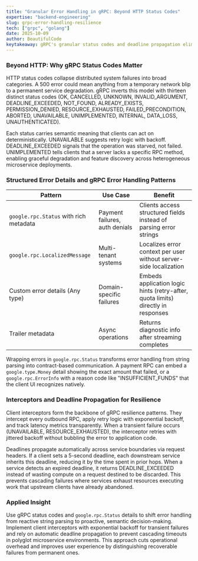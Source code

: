 ```yaml
---
title: "Granular Error Handling in gRPC: Beyond HTTP Status Codes"
expertise: "backend-engineering"
slug: grpc-error-handling-resilience
tech: ["grpc", "golang"]
date: 2025-10-09
author: BeautifulCode
keytakeaway: gRPC's granular status codes and deadline propagation eliminate the guesswork of HTTP-based error handling, enabling intelligent client-side resilience and cross-service timeout coordination in microservice architectures.
---
```


### Beyond HTTP: Why gRPC Status Codes Matter

HTTP status codes collapse distributed system failures into broad categories. A 500 error could mean anything from a temporary network blip to a permanent service degradation. gRPC inverts this model with thirteen distinct status codes (OK, CANCELLED, UNKNOWN, INVALID_ARGUMENT, DEADLINE_EXCEEDED, NOT_FOUND, ALREADY_EXISTS, PERMISSION_DENIED, RESOURCE_EXHAUSTED, FAILED_PRECONDITION, ABORTED, UNAVAILABLE, UNIMPLEMENTED, INTERNAL, DATA_LOSS, UNAUTHENTICATED).

Each status carries semantic meaning that clients can act on deterministically. UNAVAILABLE suggests retry logic with backoff. DEADLINE_EXCEEDED signals that the operation was starved, not failed. UNIMPLEMENTED tells clients that a server lacks a specific RPC method, enabling graceful degradation and feature discovery across heterogeneous microservice deployments.

### Structured Error Details and gRPC Error Handling Patterns

| Pattern | Use Case | Benefit |
|---------|----------|---------|
| `google.rpc.Status` with rich metadata | Payment failures, auth denials | Clients access structured fields instead of parsing error strings |
| `google.rpc.LocalizedMessage` | Multi-tenant systems | Localizes error context per user without server-side localization |
| Custom error details (Any type) | Domain-specific failures | Embeds application logic hints (retry-after, quota limits) directly in responses |
| Trailer metadata | Async operations | Returns diagnostic info after streaming completes |

Wrapping errors in `google.rpc.Status` transforms error handling from string parsing into contract-based communication. A payment RPC can embed a `google.type.Money` detail showing the exact amount that failed, or a `google.rpc.ErrorInfo` with a reason code like "INSUFFICIENT_FUNDS" that the client UI recognizes natively.

### Interceptors and Deadline Propagation for Resilience

Client interceptors form the backbone of gRPC resilience patterns. They intercept every outbound RPC, apply retry logic with exponential backoff, and track latency metrics transparently. When a transient failure occurs (UNAVAILABLE, RESOURCE_EXHAUSTED), the interceptor retries with jittered backoff without bubbling the error to application code.

Deadlines propagate automatically across service boundaries via request headers. If a client sets a 5-second deadline, each downstream service inherits this deadline, reducing it by the time spent in prior hops. When a service detects an expired deadline, it returns DEADLINE_EXCEEDED instead of wasting compute on a request destined to be discarded. This prevents cascading failures where services exhaust resources executing work that upstream clients have already abandoned.

### Applied Insight

Use gRPC status codes and `google.rpc.Status` details to shift error handling from reactive string parsing to proactive, semantic decision-making. Implement client interceptors with exponential backoff for transient failures and rely on automatic deadline propagation to prevent cascading timeouts in polyglot microservice environments. This approach cuts operational overhead and improves user experience by distinguishing recoverable failures from permanent ones.